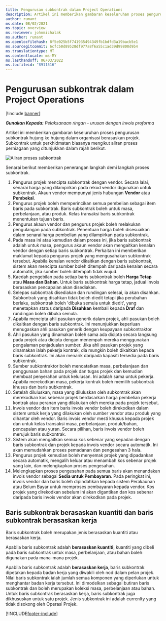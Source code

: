 ```yaml
---
title: Pengurusan subkontrak dalam Project Operations
description: Artikel ini memberikan gambaran keseluruhan proses pengurusan subkontrak hujung ke hujung biasanya dalam organisasi berasaskan projek.
author: rumant
ms.date: 08/02/2021
ms.topic: overview
ms.reviewer: johnmichalak
ms.author: rumant
ms.openlocfilehash: 8f5e025b5f741935494349fb1bdfd3a19bacb5e1
ms.sourcegitcommit: 6cfc50d89528df977a8f6a55c1ad39d99800d9b4
ms.translationtype: MT
ms.contentlocale: ms-MY
ms.lasthandoff: 06/03/2022
ms.locfileid: "8911516"
---
```

# <a name="subcontract-management-in-project-operations"></a>Pengurusan subkontrak dalam Project Operations

[!include [banner](../../includes/dataverse-preview.md)]

_**Gunakan Kepada:** Pelaksanaan ringan - urusan dengan invois proforma_

Artikel ini memberikan gambaran keseluruhan proses pengurusan subkontrak hujung ke hujung dalam organisasi berasaskan projek. Subkontrak untuk perkhidmatan biasanya mengikut aliran proses perniagaan yang ditunjukkan dalam rajah berikut.

![Aliran proses subkontrak](../media/SubcontractingProcessFlow.png)

Senarai berikut memberikan penerangan langkah demi langkah proses subkontrak.

1. Pengurus projek mencipta subkontrak dengan vendor. Secara lalai, senarai harga yang dilampirkan pada rekod vendor digunakan untuk subkontrak. Akaun vendor mempunyai jenis hubungan **Vendor** atau **Pembekal**.
2. Pengurus projek boleh memperincikan semua pembelian sebagai item baris pada subkontrak. Baris subkontrak boleh untuk masa, perbelanjaan, atau produk. Kelas transaksi baris subkontrak menentukan tujuan baris.
3. Pengurus akaun vendor dan pengurus projek boleh melakukan pengulangan pada subkontrak. Penentuan harga boleh disesuaikan dalam senarai harga pembelian yang dilampirkan pada subkontrak.
4. Pada masa ini atau kemudian dalam proses ini, jika baris subkontrak adalah untuk masa, pengurus akaun vendor akan mengaitkan kenalan vendor dengan setiap baris subkontrak. Perkaitan ini memberikan maklumat kepada pengurus projek yang mengusahakan subkontrak tersebut. Apabila kenalan vendor dikaitkan dengan baris subkontrak, sistem akan mencipta sumber boleh ditempah daripada kenalan secara automatik, jika sumber boleh ditempah tidak wujud.
5. Kaedah pengebilan pada setiap baris subkontrak boleh **Harga Tetap** atau **Masa dan Bahan**. Untuk baris subkontrak harga tetap, jadual invois berasaskan pencapaian akan disediakan.
6.  Selepas subkontrak disediakan dan rundingan selesai, ia akan disahkan. Subkontrak yang disahkan tidak boleh diedit tetapi jika perubahan berlaku, subkontrak boleh 'dibuka semula untuk diedit', yang menetapkan status daripada **Disahkan** kembali kepada **Draf** dan rundingan boleh dibuka semula. 
7.  Apabila mencipta ahli pasukan generik dalam projek, ahli pasukan boleh dikaitkan dengan baris subkontrak. Ini menunjukkan keperluan menugaskan ahli pasukan generik dengan keupayaan subkontraktor.
8.  Ahli pasukan yang dinamakan boleh sama ada dicipta secara langsung pada projek atau dicipta dengan menempah mereka menggunakan pengalaman penjadualan sumber. Jika ahli pasukan projek yang dinamakan ialah pekerja kontrak, dia mungkin boleh dikaitkan kepada baris subkontrak. Ini akan menarik daripada kapasiti tersedia pada baris subkontrak.
9.  Sumber subkontraktor boleh mencatatkan masa, perbelanjaan dan penggunaan bahan pada projek dan tugas projek dan kemudian membuat penyerahan untuk kelulusan. Ini adalah sama untuk pekerja. Apabila merekodkan masa, pekerja kontrak boleh memilih subkontrak khusus dan baris subkontrak.
10. Setelah diluluskan, masa yang diluluskan oleh subkontrak akan merekodkan kos sebenar projek berdasarkan harga pembelian pekerja kontrak atau peranan yang dilakukan oleh mereka pada projek tersebut.
11. Invois vendor dan item baris invois vendor boleh direkodkan dalam sistem untuk kerja yang dilakukan oleh sumber vendor atau produk yang dihantar oleh vendor. Baris invois vendor mesti khusus kepada projek dan untuk kelas transaksi masa, perbelanjaan, produk/bahan, pencapaian atau yuran. Secara pilihan, baris invois vendor boleh merujuk baris subkontrak.
12. Sistem akan mengaitkan semua kos sebenar yang sepadan dengan baris subkontrak dan projek kepada invois vendor secara automatik. Ini akan memudahkan proses pemadanan dan pengesahan 3 hala.
13. Pengurus projek kemudian boleh menyemak projek yang dipadankan secara automatik, mengalih keluar atau menambah kos sebenar projek yang lain, dan melengkapkan proses pengesahan.
14. Melengkapkan proses pengesahan pada semua baris akan menandakan invois vendor sebagai **Sedia untuk Pembayaran**. Pada peringkat ini, invois vendor dan baris boleh dipindahkan kepada sistem Perakaunan atau Belum Bayar untuk memproses pembayaran kepada vendor. Kos projek yang direkodkan sebelum ini akan digantikan dan kos sebenar daripada baris invois vendor akan direkodkan pada projek.

## <a name="quantity-based-subcontract-lines-and-work-based-subcontract-lines"></a>Baris subkontrak berasaskan kuantiti dan baris subkontrak berasaskan kerja

Baris subkontrak boleh merupakan jenis berasaskan kuantiti atau berasaskan kerja. 

Apabila baris subkontrak adalah **berasaskan kuantiti**, kuantiti yang dibeli pada baris subkontrak untuk masa, perbelanjaan, atau bahan boleh digunakan pada mana-mana projek.

Apabila baris subkontrak adalah **berasaskan kerja**, baris subkontrak dipetakan kepada badan kerja yang diwakili oleh nod dalam pelan projek. Nilai baris subkontrak ialah jumlah semua komponen yang diperlukan untuk menghantar badan kerja tersebut. Ini dimodelkan sebagai butiran baris subkontrak dan boleh merupakan koleksi masa, perbelanjaan atau bahan. Untuk baris subkontrak berasaskan kerja, baris subkontrak juga dikhususkan untuk satu projek. Jenis subkontrak ini adalah currenlty yang tidak disokong oleh Operasi Projek.

[!INCLUDE[footer-include](../../includes/footer-banner.md)]

